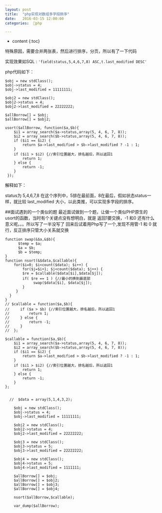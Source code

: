 ```yaml
---
layout: post
title:  "php实现对数组多字段排序"
date:   2016-03-15 12:00:00
categories:  🐘php

---
```


* content
{:toc}

特殊原因，需要合并两张表，然后进行排序，分页，所以有了一下代码

实现效果如SQL :   `'field(status,5,4,6,7,8) ASC,t.last_modified DESC'`


php代码如下：

 
    $obj = new stdClass();
    $obj->status = 4;
    $obj->last_modified = 11111111;

    $obj2 = new stdClass();
    $obj2->status = 4;
    $obj2->last_modified = 22222222;

    $allBorrow[] = $obj;
    $allBorrow[] = $obj2;
 
    usort($allBorrow, function($a,$b){
        $i1 = array_search($a->status,array(5, 4, 6, 7, 8));
        $i2 = array_search($b->status,array(5, 4, 6, 7, 8));
        if ($i1 == $i2) {
            return $a->last_modified > $b->last_modified ? -1 : 1;
        }
        if ($i1 > $i2) {//索引位置越大，排名越后，所以返回1
            return 1;
        } else {
            return -1;
        }
     });

解释如下：

status为 5,4,6,7,8 在这个序列中，5排在最前面，8在最后，假如状态status一样，就比较 last_modified 大小，以此类推，可以实现多字段的排序。


##面试遇到的一个类似的题
最近面试做到一个题，让做一个类似PHP原生的usort的函数，当时有个关键点没有想明白，就是 返回1要交换，-1 和0 还有什么意义呢。。。所以写了一半没写了
回来后试着用Php写了一个,发现不用管-1 和 0 就行，反正排序只管大小关系就交换
    

    function swap(&$a,&$b){
          $temp = $a;
          $a = $b;
          $b = $temp;
    } 
    function nsort(&$data,$callable){  
        for($i=0; $i<count($data); $i++) {
            for($j=$i+1; $j<count($data); $j++) { 
            $re = $callable($data[$i],$data[$j]);
            if( $re == 1 ) {//最小的换到最底部
                 swap($data[$i], $data[$j]);
            }
         }
      }
    }
    // $callable = function($a,$b){
    //     if ($a > $b) {//索引位置越大，排名越后，所以返回1
    //         return 1;
    //     } else {
    //         return -1;
    //     }
    //  };

    $callable = function($a,$b){
        $i1 = array_search($a->status,array(5, 4, 6, 7, 8));
        $i2 = array_search($b->status,array(5, 4, 6, 7, 8));
        if ($i1 == $i2) {
            return $a->last_modified > $b->last_modified ? -1 : 1;
        }
        if ($i1 > $i2) {//索引位置越大，排名越后，所以返回1
            return 1;
        } else {
            return -1;
        }
    };


      //  $data = array(5,1,4,3,2);

        $obj = new stdClass();
        $obj->status = 4;
        $obj->last_modified = 11111111;

        $obj2 = new stdClass();
        $obj2->status = 4;
        $obj2->last_modified = 22222222;

        $obj3 = new stdClass();
        $obj3->status = 5;
        $obj3->last_modified = 22222222;

        $obj4 = new stdClass();
        $obj4->status = 5;
        $obj4->last_modified = 1111111;

        $allBorrow[] = $obj;
        $allBorrow[] = $obj2;
        $allBorrow[] = $obj3;
        $allBorrow[] = $obj4;

        nsort($allBorrow,$callable);

        var_dump($allBorrow);





